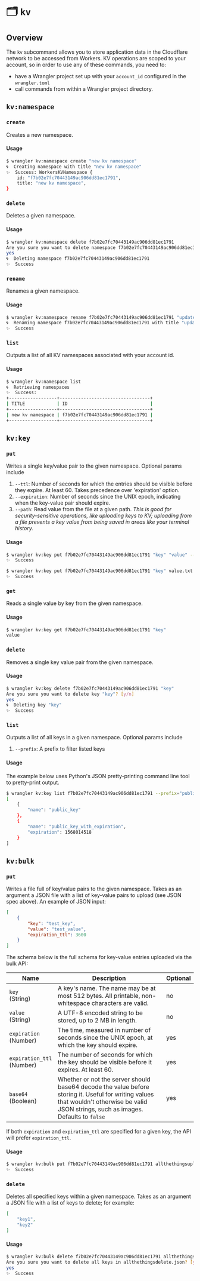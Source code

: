 # 🗂️ `kv`

## Overview

The `kv` subcommand allows you to store application data in the Cloudflare network to be accessed from Workers. KV operations are scoped to your account, so in order to use any of these commands, you need to:

* have a Wrangler project set up with your `account_id` configured in the `wrangler.toml`
* call commands from within a Wrangler project directory.

## `kv:namespace`

### `create`

Creates a new namespace.

#### Usage

```sh
$ wrangler kv:namespace create "new kv namespace"
🌀  Creating namespace with title "new kv namespace"
✨  Success: WorkersKVNamespace {
    id: "f7b02e7fc70443149ac906dd81ec1791",
    title: "new kv namespace",
}
```

### `delete`
Deletes a given namespace.

#### Usage

```sh
$ wrangler kv:namespace delete f7b02e7fc70443149ac906dd81ec1791
Are you sure you want to delete namespace f7b02e7fc70443149ac906dd81ec1791? [y/n]
yes
🌀  Deleting namespace f7b02e7fc70443149ac906dd81ec1791
✨  Success
```

### `rename`
Renames a given namespace.

#### Usage

```sh
$ wrangler kv:namespace rename f7b02e7fc70443149ac906dd81ec1791 "updated kv namespace"
🌀  Renaming namespace f7b02e7fc70443149ac906dd81ec1791 with title "updated kv namespace"
✨  Success
```

### `list`

Outputs a list of all KV namespaces associated with your account id.

#### Usage

```sh
$ wrangler kv:namespace list
🌀  Retrieving namespaces
✨  Success:
+------------------+----------------------------------+
| TITLE            | ID                               |
+------------------+----------------------------------+
| new kv namespace | f7b02e7fc70443149ac906dd81ec1791 |
+------------------+----------------------------------+
```

## `kv:key`

### `put`

Writes a single key/value pair to the given namespace. Optional params include 
1. `--ttl`: Number of seconds for which the entries should be visible before they expire. At least 60. Takes precedence over 'expiration' option.
2. `--expiration`: Number of seconds since the UNIX epoch, indicating when the key-value pair should expire.
3. `--path`: Read value from the file at a given path. *This is good for security-sensitive operations, like uploading keys to KV; uploading from a file prevents a key value from being saved in areas like your terminal history.*


#### Usage

```sh
$ wrangler kv:key put f7b02e7fc70443149ac906dd81ec1791 "key" "value" --ttl=10000
✨  Success
```
```sh
$ wrangler kv:key put f7b02e7fc70443149ac906dd81ec1791 "key" value.txt --path
✨  Success
```

### `get`

Reads a single value by key from the given namespace.

#### Usage

```sh
$ wrangler kv:key get f7b02e7fc70443149ac906dd81ec1791 "key"
value
```

### `delete`

Removes a single key value pair from the given namespace.

#### Usage

```sh
$ wrangler kv:key delete f7b02e7fc70443149ac906dd81ec1791 "key"
Are you sure you want to delete key "key"? [y/n]
yes
🌀  Deleting key "key"
✨  Success
```

### `list`

Outputs a list of all keys in a given namespace. Optional params include
1. `--prefix`: A prefix to filter listed keys

#### Usage
The example below uses Python's JSON pretty-printing command line tool to pretty-print output.

```sh
$ wrangler kv:key list f7b02e7fc70443149ac906dd81ec1791 --prefix="public" | python -m json.tool
[
    {
        "name": "public_key"
    }, 
    {
        "name": "public_key_with_expiration",
        "expiration": 1568014518
    } 
]
```

## `kv:bulk`

### `put`

Writes a file full of key/value pairs to the given namespace. Takes as an argument a JSON file with a list of key-value pairs to upload (see JSON spec above). An example of JSON input:
```json
[
    {
        "key": "test_key",
        "value": "test_value",
        "expiration_ttl": 3600
    }
]
```

The schema below is the full schema for key-value entries uploaded via the bulk API:

| **Name**                       | **Description**                                              | Optional |
| ------------------------------ | ------------------------------------------------------------ | -------- |
| `key`<br />(String)            | A key's name. The name may be at most 512 bytes. All printable, non-whitespace characters are valid. | no       |
| `value`<br />(String)          | A UTF-8 encoded string to be stored, up to 2 MB in length.   | no       |
| `expiration`<br />(Number)     | The time, measured in number of seconds since the UNIX epoch, at which the key should expire. | yes      |
| `expiration_ttl`<br />(Number) | The number of seconds for which the key should be visible before it expires. At least 60. | yes      |
| `base64`<br />(Boolean)        | Whether or not the server should base64 decode the value before storing it. Useful for writing values that wouldn't otherwise be valid JSON strings, such as images. Defaults to `false` | yes      |

If both `expiration` and `expiration_ttl` are specified for a given key, the API will prefer `expiration_ttl`.

#### Usage

```sh
$ wrangler kv:bulk put f7b02e7fc70443149ac906dd81ec1791 allthethingsupload.json
✨  Success
```

### `delete`

Deletes all specified keys within a given namespace.
Takes as an argument a JSON file with a list of keys to delete; for example:
```json
[
    "key1",
    "key2"
]
```

#### Usage

```sh
$ wrangler kv:bulk delete f7b02e7fc70443149ac906dd81ec1791 allthethingsdelete.json
Are you sure you want to delete all keys in allthethingsdelete.json? [y/n]
yes
✨  Success
```


